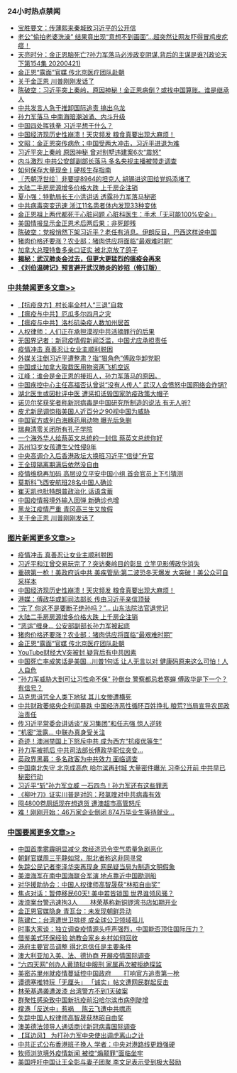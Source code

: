 <div class="catlist">
<h3>24小时热点禁闻</h3>
<ul>
<li><a href="https://github.com/fqnews/bnews/blob/master/bannedvideo/20200422/1316864.md">宝胜要文：传薄熙来秦城致习近平的公开信</a></li>
<li><a href="https://github.com/fqnews/bnews/blob/master/funmedia/20200422/1316945.md">老公“偷拍老婆洗澡” 结果竟出现“意想不到画面”…超突然让网友吓得冒鸡皮疙瘩！</a></li>
<li><a href="https://github.com/fqnews/bnews/blob/master/cbnews/20200422/1316971.md">天亮时分：金正恩脑死亡?孙力军落马必涉政变阴谋,背后的主谋是谁?(政论天下第154集 20200421) </a></li>
<li><a href="https://github.com/fqnews/bnews/blob/master/topimagenews/20200422/1317086.md">金正恩“露面”官媒 传北京医疗团队赴朝</a></li>
<li><a href="https://github.com/fqnews/bnews/blob/master/cbnews/20200422/1317243.md">关于金正恩 川普刚刚发话了</a></li>
<li><a href="https://github.com/fqnews/bnews/blob/master/cbnews/20200422/1317020.md">陈破空：习近平突上秦岭，原因神秘！金正恩病倒？或找中国算账。谁是继承人 </a></li>
<li><a href="https://github.com/fqnews/bnews/blob/master/cbnews/20200422/1317088.md">中共发言人急于推卸国际追责 搞出乌龙</a></li>
<li><a href="https://github.com/fqnews/bnews/blob/master/cbnews/20200422/1317123.md">孙力军落马 中南海暗潮汹涌、内斗升级</a></li>
<li><a href="https://github.com/fqnews/bnews/blob/master/ssgc/20200422/1316924.md">中国四处挥铁拳  习近平想干什么？</a></li>
<li><a href="https://github.com/fqnews/bnews/blob/master/topimagenews/20200422/1317262.md">中国经济现历史性崩溃！天灾频发 粮食真要出现大麻烦！</a></li>
<li><a href="https://github.com/fqnews/bnews/blob/master/cbnews/20200422/1316999.md">文昭：金正恩突传病危；中国受两大冲击，习近平进退为难 </a></li>
<li><a href="https://github.com/fqnews/bnews/blob/master/cbnews/20200422/1317238.md">习近平突上秦岭 原因神秘 曾对别墅违建案6次“震怒”</a></li>
<li><a href="https://github.com/fqnews/bnews/blob/master/cbnews/20200422/1317178.md">内斗激烈 中共公安部副部长落马 多名央视主播被带走调查</a></li>
<li><a href="https://github.com/fqnews/bnews/blob/master/cnnews/20200422/1317108.md">如何保存大量现金丨硬核生存指南</a></li>
<li><a href="https://github.com/fqnews/bnews/blob/master/ssgc/20200422/1316910.md">〖兲朝浮世绘〗非要提8964的坦克人 胡锡进这回给党妈添堵了</a></li>
<li><a href="https://github.com/fqnews/bnews/blob/master/topimagenews/20200422/1317199.md">大陆二手房房源增多价格大跌 上千房企注销</a></li>
<li><a href="https://github.com/fqnews/bnews/blob/master/comments/20200422/1317076.md">夏小强：特勤局长王小洪讲话 透露孙力军落马秘密</a></li>
<li><a href="https://github.com/fqnews/bnews/blob/master/cbnews/20200422/1316929.md">中共病毒突变迅速 浙江11名患者体内发现33种变体</a></li>
<li><a href="https://github.com/fqnews/bnews/blob/master/cnnews/20200422/1317263.md">金正恩祖上两代都死于心脏问题 心脏科医生：手术「无可能100%安全」</a></li>
<li><a href="https://github.com/fqnews/bnews/blob/master/comments/20200422/1317266.md">美国情报显示金正恩术后两后果：非死即残</a></li>
<li><a href="https://github.com/fqnews/bnews/blob/master/cbnews/20200422/1317215.md">陈破空：党报悄然下架习近平？老任有消息。伊朗反目，巴西这样说中国 </a></li>
<li><a href="https://github.com/fqnews/bnews/blob/master/topimagenews/20200422/1317087.md">猪肉价格还要涨？农业部：猪肉供应将面临“最艰难时期”</a></li>
<li><a href="https://github.com/fqnews/bnews/blob/master/cbnews/20200422/1317230.md">加拿大总理特鲁多亲口证实 被北京放了鸽子</a></li>
<li><b><a href="https://github.com/fqnews/bnews/blob/master/comments/20200211/1275071.md" target="_blank">揭秘：武汉肺炎会过去，但更大更猛烈的瘟疫会再来</a></b></li>
<li><b><a href="https://github.com/fqnews/bnews/blob/master/comments/20200207/1272816.md" target="_blank">《刘伯温碑记》预言避开武汉肺炎的妙招（修订版）</a></b></li>
</ul>
</div>

<div class="catlist">
<h3><a href="https://github.com/fqnews/bnews/blob/master/cbnews/" target="_blank">中共禁闻</a><span><a href="https://github.com/fqnews/bnews/blob/master/cbnews/" target="_blank" rel="nofollow">更多文章>></a></span></h3>
<ul>
<li><a href="https://github.com/fqnews/bnews/blob/master/cbnews/20200422/1317391.md" target="_blank">【抗疫良方】村长率全村人“三退”自救</a></li>
<li><a href="https://github.com/fqnews/bnews/blob/master/cbnews/20200422/1317410.md" target="_blank">【瘟疫与中共】厄瓜多尔四月之灾</a></li>
<li><a href="https://github.com/fqnews/bnews/blob/master/cbnews/20200422/1317411.md" target="_blank">【瘟疫与中共】洛杉矶染疫人数加州居首</a></li>
<li><a href="https://github.com/fqnews/bnews/blob/master/cbnews/20200422/1317444.md" target="_blank">人权律师：人们正在承担漠视中共活摘罪行的后果</a></li>
<li><a href="https://github.com/fqnews/bnews/blob/master/cbnews/20200422/1317449.md" target="_blank">无国界记者：新冠疫情假新闻泛滥，中国尤应承担责任</a></li>
<li><a href="https://github.com/fqnews/bnews/blob/master/comments/20200422/1317445.md" target="_blank">疫情冲击 真善忍让女业主顺利脱困</a></li>
<li><a href="https://github.com/fqnews/bnews/blob/master/cbnews/20200422/1317438.md" target="_blank">外媒关注倒习近平遭整肃？指“狠角色”傅政华卸党职</a></li>
<li><a href="https://github.com/fqnews/bnews/blob/master/cbnews/20200422/1317437.md" target="_blank">中国或让加拿大取载医用物资两飞机空返</a></li>
<li><a href="https://github.com/fqnews/bnews/blob/master/cbnews/20200422/1317415.md" target="_blank">江峰：谁会是金正恩的接班人，孙力军落马的原因。</a></li>
<li><a href="https://github.com/fqnews/bnews/blob/master/cbnews/20200422/1317413.md" target="_blank">中国疾控中心主任高福否认曾说“没有人传人”  武汉人会愤怒中国网络会炸锅?</a></li>
<li><a href="https://github.com/fqnews/bnews/blob/master/cbnews/20200422/1317412.md" target="_blank">湖北医生或因批评中医 遭惩扣诋毁国家防疫政策大帽子</a></li>
<li><a href="https://github.com/fqnews/bnews/blob/master/cbnews/20200422/1317401.md" target="_blank">诺贝尔奖获奖者称新冠病毒是中国研究所制造的说法 有无人听?</a></li>
<li><a href="https://github.com/fqnews/bnews/blob/master/cbnews/20200422/1317384.md" target="_blank">皮尤新民调惊指美国人近百分之90视中国为威胁</a></li>
<li><a href="https://github.com/fqnews/bnews/blob/master/cbnews/20200422/1317383.md" target="_blank">中国官方或列白海豚药用动物 曝光后急删</a></li>
<li><a href="https://github.com/fqnews/bnews/blob/master/cbnews/20200422/1317377.md" target="_blank">瑞典清零关闭所有孔子学院</a></li>
<li><a href="https://github.com/fqnews/bnews/blob/master/cbnews/20200422/1317287.md" target="_blank">一个海外华人给蔡英文总统的一封信 蔡英文总统你好</a></li>
<li><a href="https://github.com/fqnews/bnews/blob/master/cbnews/20200422/1317290.md" target="_blank">苏州13岁女孩遭生父性侵9年</a></li>
<li><a href="https://github.com/fqnews/bnews/blob/master/cbnews/20200422/1317288.md" target="_blank">中央高调介入后香港政坛大换班习近平“信徒”升官</a></li>
<li><a href="https://github.com/fqnews/bnews/blob/master/cbnews/20200422/1317276.md" target="_blank">王全璋隔离期满后依然没自由</a></li>
<li><a href="https://github.com/fqnews/bnews/blob/master/cbnews/20200422/1317275.md" target="_blank">疫情维稳再加码 高层设立平安中国小组 首会官员上下引猜测</a></li>
<li><a href="https://github.com/fqnews/bnews/blob/master/cbnews/20200422/1317269.md" target="_blank">莫斯科飞西安航班28名中国人确诊</a></li>
<li><a href="https://github.com/fqnews/bnews/blob/master/cbnews/20200422/1317261.md" target="_blank">崔天凯也批特朗普政治化 话语含蓄</a></li>
<li><a href="https://github.com/fqnews/bnews/blob/master/cbnews/20200422/1317260.md" target="_blank">中国疫情报境外输入回弹 新确诊也增</a></li>
<li><a href="https://github.com/fqnews/bnews/blob/master/cbnews/20200422/1317249.md" target="_blank">黑龙江疫情严重 青冈高三生又放假</a></li>
<li><a href="https://github.com/fqnews/bnews/blob/master/cbnews/20200422/1317243.md" target="_blank">关于金正恩 川普刚刚发话了</a></li>

</ul>
</div>
<div class="catlist">
<h3><a href="https://github.com/fqnews/bnews/blob/master/topimagenews/" target="_blank">图片新闻</a><span><a href="https://github.com/fqnews/bnews/blob/master/topimagenews/" target="_blank" rel="nofollow">更多文章>></a></span></h3>
<ul>
<li><a href="https://github.com/fqnews/bnews/blob/master/comments/20200422/1317445.md" target="_blank">疫情冲击 真善忍让女业主顺利脱困</a></li>
<li><a href="https://github.com/fqnews/bnews/blob/master/topimagenews/20200422/1317402.md" target="_blank">习近平和江曾交易玩完了？突访秦岭目的彰显 立竿见影傅政华消失</a></li>
<li><a href="https://github.com/fqnews/bnews/blob/master/topimagenews/20200422/1317371.md" target="_blank">重磅第一枪！美政府诉中共 美疾管局:第二波恐冬天爆发 大突破！美公众可自采样本</a></li>
<li><a href="https://github.com/fqnews/bnews/blob/master/topimagenews/20200422/1317262.md" target="_blank">中国经济现历史性崩溃！天灾频发 粮食真要出现大麻烦！</a></li>
<li><a href="https://github.com/fqnews/bnews/blob/master/topimagenews/20200422/1317242.md" target="_blank">港媒：傅政华或卸司法部长 传由习近平亲信顶替</a></li>
<li><a href="https://github.com/fqnews/bnews/blob/master/topimagenews/20200422/1317203.md" target="_blank">“完了 你这不是要断子绝孙吗？”… 山东法院法官退党记</a></li>
<li><a href="https://github.com/fqnews/bnews/blob/master/topimagenews/20200422/1317199.md" target="_blank">大陆二手房房源增多价格大跌 上千房企注销</a></li>
<li><a href="https://github.com/fqnews/bnews/blob/master/topimagenews/20200422/1317198.md" target="_blank">“恶运”缠身… 公安部副部长孙力军被起底</a></li>
<li><a href="https://github.com/fqnews/bnews/blob/master/topimagenews/20200422/1317087.md" target="_blank">猪肉价格还要涨？农业部：猪肉供应将面临“最艰难时期”</a></li>
<li><a href="https://github.com/fqnews/bnews/blob/master/topimagenews/20200422/1317086.md" target="_blank">金正恩“露面”官媒 传北京医疗团队赴朝</a></li>
<li><a href="https://github.com/fqnews/bnews/blob/master/topimagenews/20200422/1317085.md" target="_blank">YouTube财经大V突被封 疑背后有中共因素</a></li>
<li><a href="https://github.com/fqnews/bnews/blob/master/topimagenews/20200421/1316813.md" target="_blank">中国死亡率成笑话是美国&#8230;川普1句话 让人无言以对 健康码原来这么可怕！人人自危</a></li>
<li><a href="https://github.com/fqnews/bnews/blob/master/topimagenews/20200421/1316694.md" target="_blank">“孙力军威胁大到可让习性命不保” 孙倒台 警察都忌若寒蝉 傅政华是下一个？有信号？</a></li>
<li><a href="https://github.com/fqnews/bnews/blob/master/topimagenews/20200421/1316657.md" target="_blank">马克思诅咒全人类下地狱 其儿女惨遭横死</a></li>
<li><a href="https://github.com/fqnews/bnews/blob/master/topimagenews/20200421/1316640.md" target="_blank">中共财政萎缩央企利润暴跌 中国经济恶性循环百姓挣扎 粮荒?当局宣导农民政治责任</a></li>
<li><a href="https://github.com/fqnews/bnews/blob/master/topimagenews/20200421/1316625.md" target="_blank">传习近平常委会讲话谈“反习集团”和任志强 惊人逆转</a></li>
<li><a href="https://github.com/fqnews/bnews/blob/master/topimagenews/20200421/1316586.md" target="_blank">“机密”泄露… 中联办真身受关注</a></li>
<li><a href="https://github.com/fqnews/bnews/blob/master/topimagenews/20200421/1316446.md" target="_blank">奇迹！澳洲举国上下怒斥中共 成为西方“抗疫优等生”</a></li>
<li><a href="https://github.com/fqnews/bnews/blob/master/topimagenews/20200421/1316398.md" target="_blank">孙力军被抓后 中共司法部长傅政华职位突变&#8230;</a></li>
<li><a href="https://github.com/fqnews/bnews/blob/master/topimagenews/20200421/1316397.md" target="_blank">英政界黑幕：多名政客为中共效力 面临调查</a></li>
<li><a href="https://github.com/fqnews/bnews/blob/master/topimagenews/20200420/1316099.md" target="_blank">中国南北失守 北京成高危 哈尔滨再封城 大量密件曝光 习李公开前 中共早已秘密行动</a></li>
<li><a href="https://github.com/fqnews/bnews/blob/master/topimagenews/20200420/1315999.md" target="_blank">习近平“斩”孙力军立威 一石四鸟！孙力军还有这些罪恶</a></li>
<li><a href="https://github.com/fqnews/bnews/blob/master/topimagenews/20200420/1315998.md" target="_blank">《柳叶刀》证实川普是对的：羟氯喹对中共病毒有效</a></li>
<li><a href="https://github.com/fqnews/bnews/blob/master/topimagenews/20200420/1315963.md" target="_blank">囤4800卷厕纸现在想退货 遭澳超市高管怒斥</a></li>
<li><a href="https://github.com/fqnews/bnews/blob/master/topimagenews/20200420/1315947.md" target="_blank">难！刚刚开始：46万家企业倒闭 874万毕业生等待就业…</a></li>

</ul>
</div>
<div class="catlist">
<h3><a href="https://github.com/fqnews/bnews/blob/master/headline/" target="_blank">中国要闻</a><span><a href="https://github.com/fqnews/bnews/blob/master/headline/" target="_blank" rel="nofollow">更多文章>></a></span></h3>
<ul>
<li><a href="https://github.com/fqnews/bnews/blob/master/headline/20200422/1317458.md" target="_blank">中国首季雾霾明显减少 救经济恐令空气质量急剧恶化</a></li>
<li><a href="https://github.com/fqnews/bnews/blob/master/headline/20200422/1317446.md" target="_blank">朝鲜官媒周三平静如常，脱北者称这非同寻常</a></li>
<li><a href="https://github.com/fqnews/bnews/blob/master/headline/20200422/1317443.md" target="_blank">失踪公民记者李泽华突再现身      网民疑当局为制造文明假象</a></li>
<li><a href="https://github.com/fqnews/bnews/blob/master/headline/20200422/1317414.md" target="_blank">美澳海军在南中国海联合军演 地点靠近中国勘测船</a></li>
<li><a href="https://github.com/fqnews/bnews/blob/master/headline/20200422/1317403.md" target="_blank">对华援助协会：中国人权律师高智晟获“林昭自由奖”</a></li>
<li><a href="https://github.com/fqnews/bnews/blob/master/headline/20200422/1317396.md" target="_blank">焦点对话：暂停移民60天! 美中若皆锁国 世界谁领风骚？</a></li>
<li><a href="https://github.com/fqnews/bnews/blob/master/headline/20200422/1317395.md" target="_blank">泼漆案台警迅速拘3人　　林荣基称新铜锣湾书店如期开业</a></li>
<li><a href="https://github.com/fqnews/bnews/blob/master/headline/20200422/1317394.md" target="_blank">金正恩官媒隐身   青瓦台：未发现朝鲜异动</a></li>
<li><a href="https://github.com/fqnews/bnews/blob/master/headline/20200422/1317393.md" target="_blank">陈建仁：台湾遭世卫排挤  成全球公卫领域孤儿</a></li>
<li><a href="https://github.com/fqnews/bnews/blob/master/headline/20200422/1317386.md" target="_blank">时事大家谈：独立调查疫情源头呼声强烈，中国能否顶住国际压力？</a></li>
<li><a href="https://github.com/fqnews/bnews/blob/master/headline/20200422/1317385.md" target="_blank">借鉴美式环保经验 她教会家乡乡村如何回收</a></li>
<li><a href="https://github.com/fqnews/bnews/blob/master/headline/20200422/1317378.md" target="_blank">港府主要官员调整 得北京信任是主要条件</a></li>
<li><a href="https://github.com/fqnews/bnews/blob/master/headline/20200422/1317373.md" target="_blank">澳大利亚加入美、法、德协商    开展疫情国际调查</a></li>
<li><a href="https://github.com/fqnews/bnews/blob/master/headline/20200422/1317372.md" target="_blank">“六四天网”创办人黄琦狱中服刑    家属再次被拒绝探监</a></li>
<li><a href="https://github.com/fqnews/bnews/blob/master/headline/20200422/1317359.md" target="_blank">美密苏里州就疫情蔓延控中国政府　　打响官方追责第一枪</a></li>
<li><a href="https://github.com/fqnews/bnews/blob/master/headline/20200422/1317358.md" target="_blank">谭德塞推特玩「无厘头」   「诚实」帖文遭网民群起反击</a></li>
<li><a href="https://github.com/fqnews/bnews/blob/master/headline/20200422/1317338.md" target="_blank">林荣基遇袭遭泼漆 台湾警方不到1天破案</a></li>
<li><a href="https://github.com/fqnews/bnews/blob/master/headline/20200422/1317315.md" target="_blank">群聚性感染致中国新抗疫前沿哈尔滨市病例陡增</a></li>
<li><a href="https://github.com/fqnews/bnews/blob/master/headline/20200422/1317314.md" target="_blank">撑港「反送中」惹祸　   陈云飞遭中共噤声</a></li>
<li><a href="https://github.com/fqnews/bnews/blob/master/headline/20200422/1317313.md" target="_blank">失踪中国人权律师高智晟获林昭自由奖</a></li>
<li><a href="https://github.com/fqnews/bnews/blob/master/headline/20200422/1317308.md" target="_blank">澳美德法领导人通话商讨新冠病毒国际调查</a></li>
<li><a href="https://github.com/fqnews/bnews/blob/master/headline/20200422/1317307.md" target="_blank">【耳边风】  为打孙力军中央使出调虎离山之计</a></li>
<li><a href="https://github.com/fqnews/bnews/blob/master/headline/20200422/1317306.md" target="_blank">中共正式公布香港班子换人     学者：中央对港路线更趋强硬</a></li>
<li><a href="https://github.com/fqnews/bnews/blob/master/headline/20200422/1317304.md" target="_blank">牧师浏览境外疫情新闻   被控“煽颠罪”面临坐牢</a></li>
<li><a href="https://github.com/fqnews/bnews/blob/master/headline/20200422/1317297.md" target="_blank">美国呼吁中国让王全彰与妻子团聚      李文足表示受到极大鼓励</a></li>

</ul>
</div>